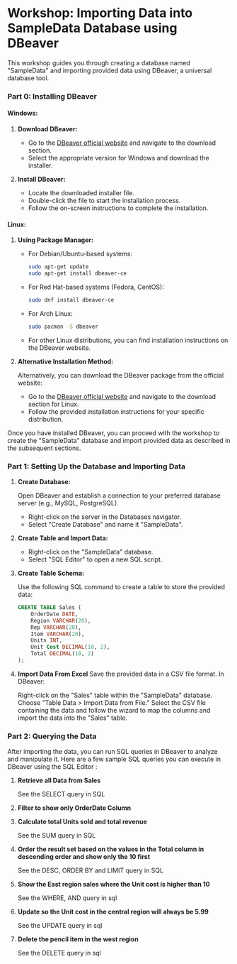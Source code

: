 # Workshop: Importing Data into SampleData Database using DBeaver

This workshop guides you through creating a database named "SampleData" and importing provided data using DBeaver, a universal database tool.

### Part 0: Installing DBeaver

#### Windows:

1. **Download DBeaver:**

   - Go to the [DBeaver official website](https://dbeaver.io/) and navigate to the download section.
   - Select the appropriate version for Windows and download the installer.

2. **Install DBeaver:**

   - Locate the downloaded installer file.
   - Double-click the file to start the installation process.
   - Follow the on-screen instructions to complete the installation.

#### Linux:

1. **Using Package Manager:**

   - For Debian/Ubuntu-based systems:
     ```bash
     sudo apt-get update
     sudo apt-get install dbeaver-ce
     ```

   - For Red Hat-based systems (Fedora, CentOS):
     ```bash
     sudo dnf install dbeaver-ce
     ```

   - For Arch Linux:
     ```bash
     sudo pacman -S dbeaver
     ```

   - For other Linux distributions, you can find installation instructions on the DBeaver website.

2. **Alternative Installation Method:**

   Alternatively, you can download the DBeaver package from the official website:
   - Go to the [DBeaver official website](https://dbeaver.io/) and navigate to the download section for Linux.
   - Follow the provided installation instructions for your specific distribution.

Once you have installed DBeaver, you can proceed with the workshop to create the "SampleData" database and import provided data as described in the subsequent sections.


### Part 1: Setting Up the Database and Importing Data

1. **Create Database:**

   Open DBeaver and establish a connection to your preferred database server (e.g., MySQL, PostgreSQL).

   - Right-click on the server in the Databases navigator.
   - Select "Create Database" and name it "SampleData".

2. **Create Table and Import Data:**

   - Right-click on the "SampleData" database.
   - Select "SQL Editor" to open a new SQL script.

3. **Create Table Schema:**

   Use the following SQL command to create a table to store the provided data:

   ```sql
   CREATE TABLE Sales (
       OrderDate DATE,
       Region VARCHAR(20),
       Rep VARCHAR(20),
       Item VARCHAR(20),
       Units INT,
       Unit Cost DECIMAL(10, 2),
       Total DECIMAL(10, 2)
   );

4. **Import Data From Excel**
    Save the provided data in a CSV file format. In DBeaver:

    Right-click on the "Sales" table within the "SampleData" database.
    Choose "Table Data > Import Data from File."
    Select the CSV file containing the data and follow the wizard to map the columns and import the data into the "Sales" table.


### Part 2: Querying the Data

After importing the data, you can run SQL queries in DBeaver to analyze and manipulate it.
Here are a few sample SQL queries you can execute in DBeaver using the SQL Editor :

1. **Retrieve all Data from Sales**

    See the SELECT query in SQL

2. **Filter to show only OrderDate Column** 

3. **Calculate total Units sold and total revenue**

    See the SUM query in SQL

4. **Order the result set based on the values in the Total column in descending order and show only the 10 first**

    See the DESC, ORDER BY and LIMIT query in SQL

5. **Show the East region sales where the Unit cost is higher than 10**

    See the WHERE, AND query in sql

6. **Update so the Unit cost in the central region will always be 5.99**

    See the UPDATE query in sql

7. **Delete the pencil item in the west region**

    See the DELETE query in sql